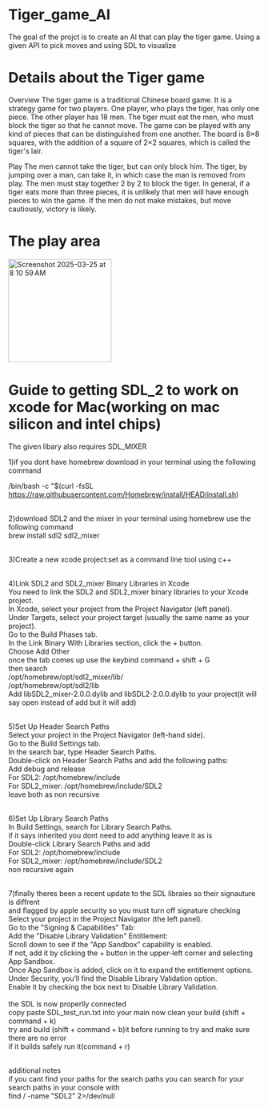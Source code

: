 # Tiger_game_AI
The goal of the projct is to create an AI that can play the tiger game. 
Using a given API to pick moves and using SDL to visualize


# Details about the Tiger game 
Overview 
The tiger game is a traditional Chinese board game. It is a strategy game for two players. One player, who plays the tiger, has only one piece. The other player has 18 men. The tiger must eat the men, who must block the tiger so that he cannot move. The game can be played with any kind of pieces that can be distinguished from one another. The board is 8×8 squares, with the addition of a square of 2×2 squares, which is called the tiger's lair.

Play
The men cannot take the tiger, but can only block him. The tiger, by jumping over a man, can take it, in which case the man is removed from play. The men must stay together 2 by 2 to block the tiger. In general, if a tiger eats more than three pieces, it is unlikely that men will have enough pieces to win the game. If the men do not make mistakes, but move cautiously, victory is likely.

# The play area 

<img width="206" alt="Screenshot 2025-03-25 at 8 10 59 AM" src="https://github.com/user-attachments/assets/72bf8088-5549-4a49-8b0e-dd6243df5e92" />

# Guide to getting SDL_2 to work on xcode for Mac(working on mac silicon and intel chips)
The given libary also requires SDL_MIXER

1)if you dont have homebrew download in your terminal using the following command <br />

/bin/bash -c "$(curl -fsSL https://raw.githubusercontent.com/Homebrew/install/HEAD/install.sh)
<br /> <br />

2)download SDL2 and the mixer in your terminal using homebrew use the following command <br />
brew install sdl2 sdl2_mixer  <br /> <br />


3)Create a new xcode project:set as a command line tool using c++ <br /> <br />


4)Link SDL2 and SDL2_mixer Binary Libraries in Xcode <br />
You need to link the SDL2 and SDL2_mixer binary libraries to your Xcode project. <br />
In Xcode, select your project from the Project Navigator (left panel). <br />
Under Targets, select your project target (usually the same name as your project). <br />
Go to the Build Phases tab. <br />
In the Link Binary With Libraries section, click the + button. <br />
Choose Add Other <br />
once the tab comes up use the keybind command + shift + G <br />
then search  <br /> 
/opt/homebrew/opt/sdl2_mixer/lib/    <br /> 
/opt/homebrew/opt/sdl2/lib    <br /> 
Add libSDL2_mixer-2.0.0.dylib and libSDL2-2.0.0.dylib to your project(it will say open instead of add but it will add) <br /><br />


5)Set Up Header Search Paths <br />
Select your project in the Project Navigator (left-hand side). <br />
Go to the Build Settings tab. <br />
In the search bar, type Header Search Paths. <br />
Double-click on Header Search Paths and add the following paths: <br />
Add debug and release <br />
For SDL2: /opt/homebrew/include  <br />
For SDL2_mixer: /opt/homebrew/include/SDL2 <br />
leave both as non recursive <br /> <br />



6)Set Up Library Search Paths <br />
In Build Settings, search for Library Search Paths. <br />
if it says inherited you dont need to add anything leave it as is <br />
Double-click Library Search Paths and add  <br />
For SDL2: /opt/homebrew/include  <br />
For SDL2_mixer: /opt/homebrew/include/SDL2 <br />
non recursive again <br /> <br />


7)finally theres been a recent update to the SDL libraies so their signauture is diffrent <br />
and flagged by apple security so you must turn off signature checking  <br />
Select your project in the Project Navigator (the left panel). <br />
Go to the "Signing & Capabilities" Tab: <br />
Add the "Disable Library Validation" Entitlement: <br />
Scroll down to see if the "App Sandbox" capability is enabled.  <br />
If not, add it by clicking the + button in the upper-left corner and selecting App Sandbox. <br />
Once App Sandbox is added, click on it to expand the entitlement options. <br />
Under Security, you’ll find the Disable Library Validation option. <br />
Enable it by checking the box next to Disable Library Validation. <br />
 <br />
the SDL is now properlly connected <br />
copy paste SDL_test_run.txt into your main
now clean your build (shift + command + k) <br />
try and build (shift + command + b)it before running to try and make sure there are no error <br />
if it builds safely run it(command + r) <br /> <br />


additional notes  <br />
if you cant find your paths for the search paths you can search for your search paths in your console with  <br />
find / -name "SDL2" 2>/dev/null <br />
